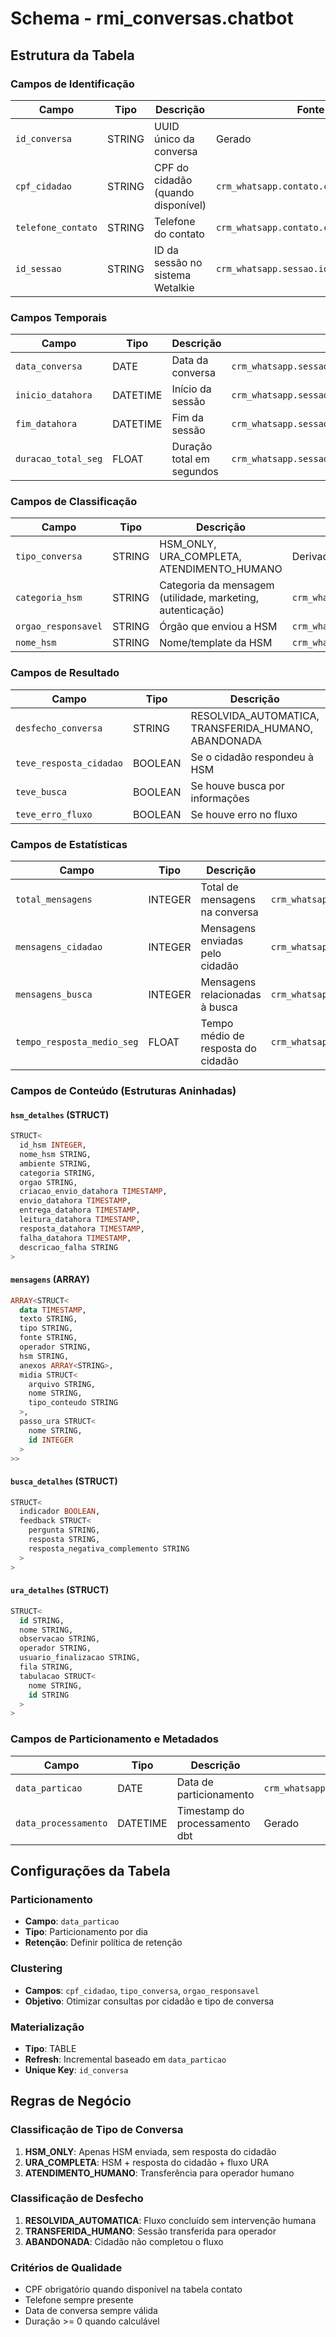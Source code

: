 # Schema - rmi_conversas.chatbot

## Estrutura da Tabela

### Campos de Identificação

| Campo | Tipo | Descrição | Fonte |
|-------|------|-----------|-------|
| `id_conversa` | STRING | UUID único da conversa | Gerado |
| `cpf_cidadao` | STRING | CPF do cidadão (quando disponível) | `crm_whatsapp.contato.cpf` |
| `telefone_contato` | STRING | Telefone do contato | `crm_whatsapp.contato.contato_telefone` |
| `id_sessao` | STRING | ID da sessão no sistema Wetalkie | `crm_whatsapp.sessao.id_sessao` |

### Campos Temporais

| Campo | Tipo | Descrição | Fonte |
|-------|------|-----------|-------|
| `data_conversa` | DATE | Data da conversa | `crm_whatsapp.sessao.inicio_data` |
| `inicio_datahora` | DATETIME | Início da sessão | `crm_whatsapp.sessao.inicio_datahora` |
| `fim_datahora` | DATETIME | Fim da sessão | `crm_whatsapp.sessao.fim_datahora` |
| `duracao_total_seg` | FLOAT | Duração total em segundos | `crm_whatsapp.sessao.estatisticas.duracao_sessao_seg` |

### Campos de Classificação

| Campo | Tipo | Descrição | Fonte |
|-------|------|-----------|-------|
| `tipo_conversa` | STRING | HSM_ONLY, URA_COMPLETA, ATENDIMENTO_HUMANO | Derivado |
| `categoria_hsm` | STRING | Categoria da mensagem (utilidade, marketing, autenticação) | `crm_whatsapp.sessao.hsm.categoria` |
| `orgao_responsavel` | STRING | Órgão que enviou a HSM | `crm_whatsapp.sessao.hsm.orgao` |
| `nome_hsm` | STRING | Nome/template da HSM | `crm_whatsapp.sessao.hsm.nome_hsm` |

### Campos de Resultado

| Campo | Tipo | Descrição | Fonte |
|-------|------|-----------|-------|
| `desfecho_conversa` | STRING | RESOLVIDA_AUTOMATICA, TRANSFERIDA_HUMANO, ABANDONADA | Derivado |
| `teve_resposta_cidadao` | BOOLEAN | Se o cidadão respondeu à HSM | Derivado |
| `teve_busca` | BOOLEAN | Se houve busca por informações | `crm_whatsapp.sessao.busca.indicador` |
| `teve_erro_fluxo` | BOOLEAN | Se houve erro no fluxo | `crm_whatsapp.sessao.erro_fluxo.indicador` |

### Campos de Estatísticas

| Campo | Tipo | Descrição | Fonte |
|-------|------|-----------|-------|
| `total_mensagens` | INTEGER | Total de mensagens na conversa | `crm_whatsapp.sessao.estatisticas.total_mensagens` |
| `mensagens_cidadao` | INTEGER | Mensagens enviadas pelo cidadão | `crm_whatsapp.sessao.estatisticas.total_mensagens_contato` |
| `mensagens_busca` | INTEGER | Mensagens relacionadas à busca | `crm_whatsapp.sessao.estatisticas.total_mensagens_busca` |
| `tempo_resposta_medio_seg` | FLOAT | Tempo médio de resposta do cidadão | `crm_whatsapp.sessao.estatisticas.tempo_medio_resposta_cliente_seg` |

### Campos de Conteúdo (Estruturas Aninhadas)

#### `hsm_detalhes` (STRUCT)
```sql
STRUCT<
  id_hsm INTEGER,
  nome_hsm STRING,
  ambiente STRING,
  categoria STRING,
  orgao STRING,
  criacao_envio_datahora TIMESTAMP,
  envio_datahora TIMESTAMP,
  entrega_datahora TIMESTAMP,
  leitura_datahora TIMESTAMP,
  resposta_datahora TIMESTAMP,
  falha_datahora TIMESTAMP,
  descricao_falha STRING
>
```

#### `mensagens` (ARRAY<STRUCT>)
```sql
ARRAY<STRUCT<
  data TIMESTAMP,
  texto STRING,
  tipo STRING,
  fonte STRING,
  operador STRING,
  hsm STRING,
  anexos ARRAY<STRING>,
  midia STRUCT<
    arquivo STRING,
    nome STRING,
    tipo_conteudo STRING
  >,
  passo_ura STRUCT<
    nome STRING,
    id INTEGER
  >
>>
```

#### `busca_detalhes` (STRUCT)
```sql
STRUCT<
  indicador BOOLEAN,
  feedback STRUCT<
    pergunta STRING,
    resposta STRING,
    resposta_negativa_complemento STRING
  >
>
```

#### `ura_detalhes` (STRUCT)
```sql  
STRUCT<
  id STRING,
  nome STRING,
  observacao STRING,
  operador STRING,
  usuario_finalizacao STRING,
  fila STRING,
  tabulacao STRUCT<
    nome STRING,
    id STRING
  >
>
```

### Campos de Particionamento e Metadados

| Campo | Tipo | Descrição | Fonte |
|-------|------|-----------|-------|
| `data_particao` | DATE | Data de particionamento | `crm_whatsapp.sessao.data_particao` |
| `data_processamento` | DATETIME | Timestamp do processamento dbt | Gerado |

## Configurações da Tabela

### Particionamento
- **Campo**: `data_particao` 
- **Tipo**: Particionamento por dia
- **Retenção**: Definir política de retenção

### Clustering
- **Campos**: `cpf_cidadao`, `tipo_conversa`, `orgao_responsavel`
- **Objetivo**: Otimizar consultas por cidadão e tipo de conversa

### Materialização
- **Tipo**: TABLE
- **Refresh**: Incremental baseado em `data_particao`
- **Unique Key**: `id_conversa`

## Regras de Negócio

### Classificação de Tipo de Conversa
1. **HSM_ONLY**: Apenas HSM enviada, sem resposta do cidadão
2. **URA_COMPLETA**: HSM + resposta do cidadão + fluxo URA
3. **ATENDIMENTO_HUMANO**: Transferência para operador humano

### Classificação de Desfecho
1. **RESOLVIDA_AUTOMATICA**: Fluxo concluído sem intervenção humana
2. **TRANSFERIDA_HUMANO**: Sessão transferida para operador
3. **ABANDONADA**: Cidadão não completou o fluxo

### Critérios de Qualidade
- CPF obrigatório quando disponível na tabela contato
- Telefone sempre presente
- Data de conversa sempre válida
- Duração >= 0 quando calculável